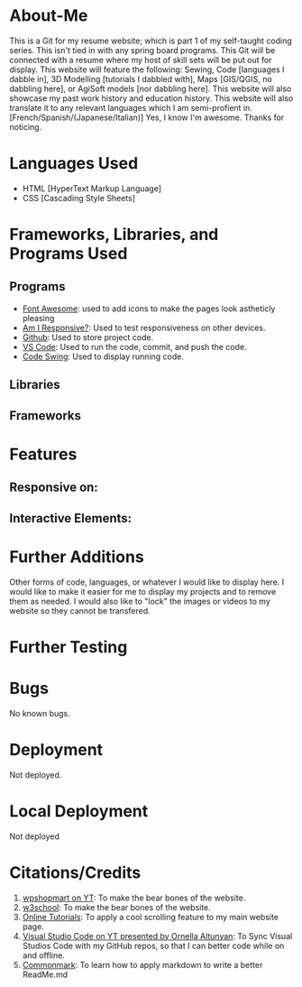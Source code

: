 # About-Me
This is a Git for my resume website; which is part 1 of my self-taught coding series. This isn't tied in with any spring board programs. 
This Git will be connected with a resume where my host of skill sets will be put out for display. 
This website will feature the following: Sewing, Code [languages I dabble in], 3D Modelling [tutorials I dabbled with], Maps [GIS/QGIS, no dabbling here], or AgiSoft models [nor dabbling here]. 
This website will also showcase my past work history and education history. 
This website will also translate it to any relevant languages which I am semi-profient in. [French/Spanish/(Japanese/Italian)]
Yes, I know I'm awesome. Thanks for noticing. 

# Languages Used
- HTML [HyperText Markup Language]
- CSS [Cascading Style Sheets]

# Frameworks, Libraries, and Programs Used
## Programs
- [Font Awesome](https://fontawesome.com/): used to add icons to make the pages look astheticly pleasing
- [Am I Responsive?](https://ui.dev/amiresponsive): Used to test responsiveness on other devices.
- [Github](https://github.com/): Used to store project code.
- [VS Code](https://code.visualstudio.com/): Used to run the code, commit, and push the code. 
- [Code Swing](https://marketplace.visualstudio.com/items?itemName=codespaces-Contrib.codeswing): Used to display running code.
## Libraries

## Frameworks

# Features
## Responsive on:
## Interactive Elements: 

# Further Additions
Other forms of code, languages, or whatever I would like to display here. I would like to make it easier for me to display my projects and to remove them as needed. I would also like to "lock" the images or videos to my website so they cannot be transfered.
# Further Testing

# Bugs
No known bugs.

# Deployment
Not deployed. 

# Local Deployment
Not deployed

# Citations/Credits
1) [wpshopmart on YT](https://youtu.be/Wv0_zNIozgw): To make the bear bones of the website. 
2) [w3school](https://www.w3schools.com/html/html_css.asp): To make the bear bones of the website.
3) [Online Tutorials](https://youtu.be/1wfeqDyMUx4): To apply a cool scrolling feature to my main website page.
4) [Visual Studio Code on YT presented by Ornella Altunyan](https://youtu.be/srQjolk7rj8): To Sync Visual Studios Code with my GitHub repos, so that I can better code while on and offline. 
5) [Commonmark](https://commonmark.org/help/): To learn how to apply markdown to write a better ReadMe.md

